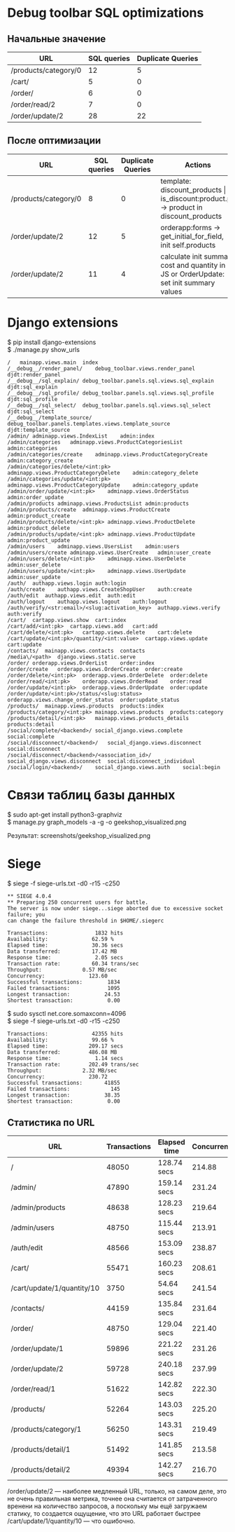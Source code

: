 
# Debug toolbar SQL optimizations
## Начальные значение
| URL | SQL queries | Duplicate Queries |
|-----|-------------|-------------------|
| /products/category/0 | 12 | 5 |
| /cart/ | 5 | 0 |
| /order/ | 6 | 0 |
| /order/read/2 | 7 | 0 |
| /order/update/2 | 28 | 22 |

## После оптимизации 
| URL | SQL queries | Duplicate Queries | Actions |
|-----|-------------|-------------------|---------|
| /products/category/0 | 8 | 0 | template: discount_products &#124; is_discount:product.pk -> product in discount_products |
| /order/update/2 | 12 | 5 | orderapp:forms -> get_initial_for_field, init self.products |
| /order/update/2 | 11 | 4 | calculate init summary cost and quantity in JS or OrderUpdate: set init summary values |

# Django extensions
$ pip install django-extensions  
$ ./manage.py show_urls

    /	mainapp.views.main	index
    /__debug__/render_panel/	debug_toolbar.views.render_panel	djdt:render_panel
    /__debug__/sql_explain/	debug_toolbar.panels.sql.views.sql_explain	djdt:sql_explain
    /__debug__/sql_profile/	debug_toolbar.panels.sql.views.sql_profile	djdt:sql_profile
    /__debug__/sql_select/	debug_toolbar.panels.sql.views.sql_select	djdt:sql_select
    /__debug__/template_source/	debug_toolbar.panels.templates.views.template_source	djdt:template_source
    /admin/	adminapp.views.IndexList	admin:index
    /admin/categories	adminapp.views.ProductCategoriesList	admin:categories
    /admin/categories/create	adminapp.views.ProductCategoryCreate	admin:category_create
    /admin/categories/delete/<int:pk>	adminapp.views.ProductCategoryDelete	admin:category_delete
    /admin/categories/update/<int:pk>	adminapp.views.ProductCategoryUpdate	admin:category_update
    /admin/order/update/<int:pk>	adminapp.views.OrderStatus	admin:order_update
    /admin/products	adminapp.views.ProductsList	admin:products
    /admin/products/create	adminapp.views.ProductCreate	admin:product_create
    /admin/products/delete/<int:pk>	adminapp.views.ProductDelete	admin:product_delete
    /admin/products/update/<int:pk>	adminapp.views.ProductUpdate	admin:product_update
    /admin/users	adminapp.views.UsersList	admin:users
    /admin/users/create	adminapp.views.UserCreate	admin:user_create
    /admin/users/delete/<int:pk>	adminapp.views.UserDelete	admin:user_delete
    /admin/users/update/<int:pk>	adminapp.views.UserUpdate	admin:user_update
    /auth/	authapp.views.login	auth:login
    /auth/create	authapp.views.CreateShopUser	auth:create
    /auth/edit	authapp.views.edit	auth:edit
    /auth/logout	authapp.views.logout	auth:logout
    /auth/verify/<str:email>/<slug:activation_key>	authapp.views.verify	auth:verify
    /cart/	cartapp.views.show	cart:index
    /cart/add/<int:pk>	cartapp.views.add	cart:add
    /cart/delete/<int:pk>	cartapp.views.delete	cart:delete
    /cart/update/<int:pk>/quantity/<int:value>	cartapp.views.update	cart:update
    /contacts/	mainapp.views.contacts	contacts
    /media\/<path>	django.views.static.serve	
    /order/	orderapp.views.OrderList	order:index
    /order/create	orderapp.views.OrderCreate	order:create
    /order/delete/<int:pk>	orderapp.views.OrderDelete	order:delete
    /order/read/<int:pk>	orderapp.views.OrderRead	order:read
    /order/update/<int:pk>	orderapp.views.OrderUpdate	order:update
    /order/update/<int:pk>/status/<slug:status>	orderapp.views.change_order_status	order:update_status
    /products/	mainapp.views.products	products:index
    /products/category/<int:pk>	mainapp.views.products	products:category
    /products/detail/<int:pk>	mainapp.views.products_details	products:detail
    /social/complete/<backend>/	social_django.views.complete	social:complete
    /social/disconnect/<backend>/	social_django.views.disconnect	social:disconnect
    /social/disconnect/<backend>/<association_id>/	social_django.views.disconnect	social:disconnect_individual
    /social/login/<backend>/	social_django.views.auth	social:begin

# Связи таблиц базы данных
$ sudo apt-get install python3-graphviz  
$ manage.py graph_models -a -g -o geekshop_visualized.png

Результат: screenshots/geekshop_visualized.png

# Siege
$ siege -f siege-urls.txt -d0 -r15 -c250

    ** SIEGE 4.0.4
    ** Preparing 250 concurrent users for battle.
    The server is now under siege...siege aborted due to excessive socket failure; you
    can change the failure threshold in $HOME/.siegerc
    
    Transactions:		        1832 hits
    Availability:		       62.59 %
    Elapsed time:		       30.36 secs
    Data transferred:	       17.42 MB
    Response time:		        2.05 secs
    Transaction rate:	       60.34 trans/sec
    Throughput:		        0.57 MB/sec
    Concurrency:		      123.60
    Successful transactions:        1834
    Failed transactions:	        1095
    Longest transaction:	       24.53
    Shortest transaction:	        0.00

$ sudo sysctl net.core.somaxconn=4096  
$ siege -f siege-urls.txt -d0 -r15 -c250

    Transactions:		       42355 hits
    Availability:		       99.66 %
    Elapsed time:		      209.17 secs
    Data transferred:	      486.08 MB
    Response time:		        1.14 secs
    Transaction rate:	      202.49 trans/sec
    Throughput:		        2.32 MB/sec
    Concurrency:		      230.72
    Successful transactions:       41855
    Failed transactions:	         145
    Longest transaction:	       38.35
    Shortest transaction:	        0.00

## Статистика по URL
| URL                           | Transactions  | Elapsed time  | Concurrency   | Transaction rate | Response time  |
|-------------------------------|---------------|---------------|---------------|------------------|----------------|
| /                             | 48050         | 128.74 secs   | 214.88        | 373.23 trans/sec | 0.58 secs      |
| /admin/                       | 47890         | 159.14 secs   | 231.24        | 300.93 trans/sec | 0.77 secs      |
| /admin/products               | 48638         | 128.23 secs   | 219.64        | 379.30 trans/sec | 0.58 secs      |
| /admin/users                  | 48750         | 115.44 secs   | 213.91        | 422.30 trans/sec | 0.51 secs      |
| /auth/edit                    | 48566         | 153.09 secs   | 238.87        | 317.24 trans/sec | 0.75 secs      |
| /cart/                        | 55471         | 160.23 secs   | 208.61        | 346.20 trans/sec | 0.60 secs      |
| /cart/update/1/quantity/10    | 3750          | 54.64 secs    | 241.54        | 68.63 trans/sec  | 3.52 secs      |
| /contacts/                    | 44159         | 135.84 secs   | 231.64        | 325.08 trans/sec | 0.71 secs      |
| /order/                       | 48750         | 129.04 secs   | 221.40        | 377.79 trans/sec | 0.59 secs      |
| /order/update/1               | 59896         | 221.22 secs   | 231.26        | 270.75 trans/sec | 0.85 secs      |
| /order/update/2               | 59728         | 240.18 secs   | 237.99        | 248.68 trans/sec | 0.96 secs      |
| /order/read/1                 | 51622         | 142.82 secs   | 222.30        | 361.45 trans/sec | 0.62 secs      |
| /products/                    | 52264         | 143.03 secs   | 225.20        | 365.41 trans/sec | 0.62 secs      |
| /products/category/1          | 56250         | 143.31 secs   | 219.49        | 392.51 trans/sec | 0.56 secs      |
| /products/detail/1            | 51492         | 141.85 secs   | 213.58        | 363.00 trans/sec | 0.59 secs      |
| /products/detail/2            | 49394         | 142.27 secs   | 216.70        | 347.18 trans/sec | 0.62 secs      |

/order/update/2 — наиболее медленный URL,
    только, на самом деле, это не очень правильная метрика, точнее она считается от затраченного
    вренени на количество запросов, а поскольку мы ещё загружаем статику, то создается ощущение,
    что это URL работает быстрее /cart/update/1/quantity/10 — что ошибочно.